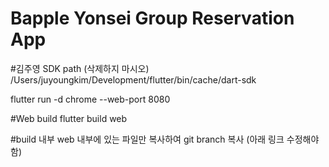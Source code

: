 # Bapple Yonsei Group Reservation App

#김주영 SDK path (삭제하지 마시오)
/Users/juyoungkim/Development/flutter/bin/cache/dart-sdk

flutter run -d chrome --web-port 8080

#Web build
flutter build web

#build 내부 web 내부에 있는 파일만 복사하여 git branch 복사 (아래 링크 수정해야 함)

 <base href="/groupreservationweb/">